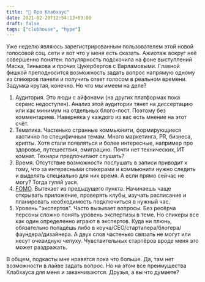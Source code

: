 ```yaml
---
title: "🗿 Про Клабхаус"
date: 2021-02-20T12:54:13+03:00
draft: false
tags: ["clubhouse", "hype"]
---
```


Уже неделю являюсь зарегистрированным пользователем этой новой голосовой соц. сети и вот что у меня есть сказать. Ажиотаж вокруг неё совершенно понятен: популярность подскочила на фоне выступлений Маска, Тинькова и прочих Цукербергов с Варламовыми. Главной фишкой преподносится возможность задать вопрос напрямую одному из спикеров панели и получить ответ голосом в реальном времени. Задумка крутая, конечно. Но что мы имеем на деле?

1. Аудитория. Это люди с айфонами (на других платформах пока сервис недоступен). Анализ этой аудитории тянет на диссертацию или как минимум на отдельных блого-пост. Поэтому без комментариев. Наверняка у каждого из вас есть мнение на этот счёт.
2. Тематика. Частенько странные коммьюнити, формирующиеся хаотично по специфичным темам. Много маркетинга, PR, бизнеса, крипты. Хотя стали появляться и более интересные, например про здоровье, путешествия, эмиграцию. Почти нет технических, ИТ комнат. Технари предпочитают слушать?
3. Время. Отсутствие возможности послушать в записи приводит к тому, что за интересными спикерами и коммьюнити нужно следить и выделять специально для них время. А если прямо сейчас не могу? Тогда гуляй уася.
4. [FOMO](https://en.wikipedia.org/wiki/Fear_of_missing_out). Вытекает из предыдущего пункта. Начинаешь чаще открывать приложение, проверять клубы, изучать расписание и планировать необходимость подключиться в нужный час.
5. Уровень "экспертов". Часто вызывает вопросы. Без ресёрча персоны сложно понять уровень экспертизы в теме. Но спикеры все как один определенно играют в экспертов. Куда ни плюнь, обязательно попадёшь либо в коуча/CEO/стартапера/блогера/фаундера/дизайнера. А двух слов частенько связать не могут или несут очевидную чепуху. Чувствительных старпёров вроде меня это может раздражать.

В общем, подкасты мне нравятся пока что больше. Да, там нет возможности в лайве задать вопрос. Но на этом все преимущества Клабхауса для меня и заканчиваются. Друзья, а вы что думаете?

